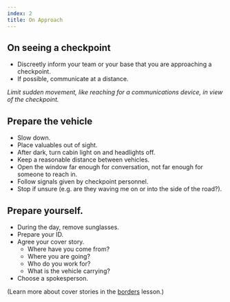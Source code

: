 ```yaml
---
index: 2
title: On Approach
---
```

## On seeing a checkpoint

*	Discreetly inform your team or your base that you are approaching a checkpoint. 
*	If possible, communicate at a distance. 

*Limit sudden movement, like reaching for a communications device, in view of the checkpoint.*  

## Prepare the vehicle

*   Slow down.
*   Place valuables out of sight.
*   After dark, turn cabin light on and headlights off. 
*   Keep a reasonable distance between vehicles.
*   Open the window far enough for conversation, not far enough for someone to reach in. 
*   Follow signals given by checkpoint personnel.
*	Stop if unsure (e.g. are they waving me on or into the side of the road?). 

## Prepare yourself.

*   During the day, remove sunglasses. 
*   Prepare your ID. 
*	Agree your cover story.
	* Where have you come from? 
    * Where you are going?
    * Who do you work for?
    * What is the vehicle carrying?  
*   Choose a spokesperson. 

(Learn more about cover stories in the [borders](umbrella://lesson/borders) lesson.)